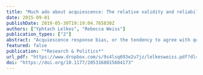 ```yaml
---
title: "Much ado about acquiescence: The relative validity and reliability of construct-specific and agree–disagree questions"
date: 2015-09-01
publishDate: 2019-05-30T19:19:04.765830Z
authors: ["Yphtach Lelkes", "Rebecca Weiss"]
publication_types: ["2"]
abstract: "Acquiescence response bias, or the tendency to agree with questions regardless of content, is a prominent concern in survey design. An often proposed solution, and one that was recently implemented in the American National Election Study, is to rewrite response options so that they tap directly into the dimensions of the construct of interest. However, there is little evidence that this solution improves data quality. We present a study in which we employ two waves of the 2012 American National Election Study in order to compare the reliability and concurrent validity of political efficacy questions in both the agree–disagree and construct-specific formats. Construct-specific questions were not only as reliable and valid as agree–disagree questions generally, they were also as valid among respondents that were most likely to acquiesce. This suggests two possible outcomes: Either agree–disagree questions do not negatively impact data quality or that construct-specific questions are not a panacea for acquiescence response bias."
featured: false
publication: "*Research & Politics*"
url_pdf: "https://www.dropbox.com/s/9s4lsq693e2u7jz/lelkesweiss.pdf?dl=1"
doi: "https://doi.org/10.1177/2053168015604173"
---
```


